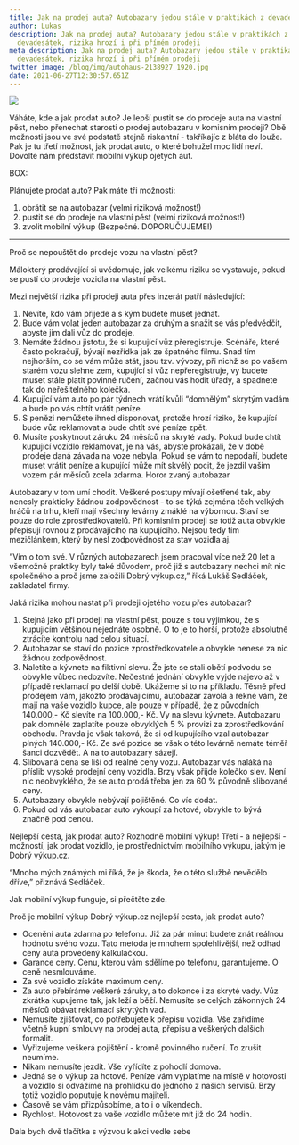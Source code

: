 ```yaml
---
title: Jak na prodej auta? Autobazary jedou stále v praktikách z devadesátek!
author: Lukas
description: Jak na prodej auta? Autobazary jedou stále v praktikách z
  devadesátek, rizika hrozí i při přímém prodeji
meta_description: Jak na prodej auta? Autobazary jedou stále v praktikách z
  devadesátek, rizika hrozí i při přímém prodeji
twitter_image: /blog/img/autohaus-2138927_1920.jpg
date: 2021-06-27T12:30:57.651Z
---
```

[<img src="https://dobryvykup.cz/blog/img/jak-na-prodej-auta-1-1.jpg">](https://dobryvykup.cz)


[](https://dobryvykup.cz)Váháte, kde a jak prodat auto? Je lepší pustit se do prodeje auta na vlastní pěst, nebo přenechat starosti o prodej autobazaru v komisním prodeji? Obě možnosti jsou ve své podstatě stejně riskantní - takříkajíc z bláta do louže. Pak je tu třetí možnost, jak prodat auto, o které bohužel moc lidí neví. Dovolte nám představit mobilní výkup ojetých aut.

BOX:

Plánujete prodat auto? Pak máte tři možnosti: 

1. obrátit se na autobazar (velmi riziková možnost!)
2. pustit se do prodeje na vlastní pěst (velmi riziková možnost!)
3. zvolit mobilní výkup (Bezpečné. DOPORUČUJEME!)

- - -

Proč se nepouštět do prodeje vozu na vlastní pěst?

Málokterý prodávající si uvědomuje, jak velkému riziku se vystavuje, pokud se pustí do prodeje vozidla na vlastní pěst. 

Mezi největší rizika při prodeji auta přes inzerát patří následující: 

1. Nevíte, kdo vám přijede a s kým budete muset jednat. 
2. Bude vám volat jeden autobazar za druhým a snažit se vás předvědčit, abyste jim dali vůz do prodeje.
3. Nemáte žádnou jistotu, že si kupující vůz přeregistruje. Scénáře, které často pokračují, bývají nezřídka jak ze špatného filmu. Snad tím nejhorším, co se vám může stát, jsou tzv. vývozy, při nichž se po vašem starém vozu slehne zem, kupující si vůz nepřeregistruje, vy budete muset stále platit povinné ručení, začnou vás hodit úřady, a spadnete tak do neřešitelného kolečka. 
4. Kupující vám auto po pár týdnech vrátí kvůli “domnělým” skrytým vadám a bude po vás chtít vrátit peníze.
5. S penězi nemůžete ihned disponovat, protože hrozí riziko, že kupující bude vůz reklamovat a bude chtít své peníze zpět.
6. Musíte poskytnout záruku 24 měsíců na skryté vady. Pokud bude chtít kupující vozidlo reklamovat, je na vás, abyste prokázali, že v době prodeje daná závada na voze nebyla. Pokud se vám to nepodaří, budete muset vrátit peníze a kupující může mít skvělý pocit, že jezdil vašim vozem pár měsíců zcela zdarma. 
   Horor zvaný autobazar

Autobazary v tom umí chodit. Veškeré postupy mívají ošetřené tak, aby nenesly prakticky žádnou zodpovědnost - to se týká zejména těch velkých hráčů na trhu, kteří mají všechny levárny zmáklé na výbornou. Staví se pouze do role zprostředkovatelů. Při komisním prodeji se totiž auta obvykle přepisují rovnou z prodávajícího na kupujícího. Nejsou tedy tím mezičlánkem, který by nesl zodpovědnost za stav vozidla aj.

”Vím o tom své. V různých autobazarech jsem pracoval více než 20 let a všemožné praktiky byly také důvodem, proč již s autobazary nechci mít nic společného a proč jsme založili Dobrý výkup.cz,” říká Lukáš Sedláček, zakladatel firmy. 

Jaká rizika mohou nastat při prodeji ojetého vozu přes autobazar?

1. Stejná jako při prodeji na vlastní pěst, pouze s tou výjimkou, že s kupujícím většinou nejednáte osobně. O to je to horší, protože absolutně ztrácíte kontrolu nad celou situací. 
2. Autobazar se staví do pozice zprostředkovatele a obvykle nenese za nic žádnou zodpovědnost.
3. Naletíte a kývnete na fiktivní slevu. Že jste se stali obětí podvodu se obvykle vůbec nedozvíte. Nečestné jednání obvykle vyjde najevo až v případě reklamací po delší době. Ukážeme si to na příkladu. Těsně před prodejem vám, jakožto prodávajícímu, autobazar zavolá a řekne vám, že mají na vaše vozidlo kupce, ale pouze v případě, že z původních 140.000,- Kč slevíte na 100.000,- Kč. Vy na slevu kývnete. Autobazaru pak domněle zaplatíte pouze obvyklých 5 % provizi za zprostředkování obchodu. Pravda je však taková, že si od kupujícího vzal autobazar plných 140.000,- Kč. Ze své pozice se však o této levárně nemáte téměř šanci dozvědět. A na to autobazary sázejí.
4. Slibovaná cena se liší od reálné ceny vozu. Autobazar vás naláká na příslib vysoké prodejní ceny vozidla. Brzy však přijde kolečko slev. Není nic neobvyklého, že se auto prodá třeba jen za 60 % původně slibované ceny. 
5. Autobazary obvykle nebývají pojištěné. Co víc dodat.
6. Pokud od vás autobazar auto vykoupí za hotové, obvykle to bývá značně pod cenou. 

Nejlepší cesta, jak prodat auto? Rozhodně mobilní výkup!
Třetí - a nejlepší - možností, jak prodat vozidlo, je prostřednictvím mobilního výkupu, jakým je Dobrý výkup.cz. 

“Mnoho mých známých mi říká, že je škoda, že o této službě nevědělo dříve,” přiznává Sedláček.

Jak mobilní výkup funguje, si přečtěte zde. 

Proč je mobilní výkup Dobrý výkup.cz nejlepší cesta, jak prodat auto?

* Ocenění auta zdarma po telefonu. Již za pár minut budete znát reálnou hodnotu svého vozu. Tato metoda je mnohem spolehlivější, než odhad ceny auta provedený kalkulačkou. 
* Garance ceny. Cenu, kterou vám sdělíme po telefonu, garantujeme. O ceně nesmlouváme. 
* Za své vozidlo získáte maximum ceny. 
* Za auto přebíráme veškeré záruky, a to dokonce i za skryté vady. Vůz zkrátka kupujeme tak, jak leží a běží. Nemusíte se celých zákonných 24 měsíců obávat reklamací skrytých vad.
* Nemusíte zjišťovat, co potřebujete k přepisu vozidla. Vše zařídíme včetně kupní smlouvy na prodej auta, přepisu a veškerých dalších formalit.
* Vyřizujeme veškerá pojištění - kromě povinného ručení. To zrušit neumíme.  
* Nikam nemusíte jezdit. Vše vyřídíte z pohodlí domova. 
* Jedná se o výkup za hotové. Peníze vám vyplatíme na místě v hotovosti a vozidlo si odvážíme na prohlídku do jednoho z našich servisů. Brzy totiž vozidlo poputuje k novému majiteli.
* Časově se vám přizpůsobíme, a to i o víkendech. 
* Rychlost. Hotovost za vaše vozidlo můžete mít již do 24 hodin. 

Dala bych dvě tlačítka s výzvou k akci vedle sebe
